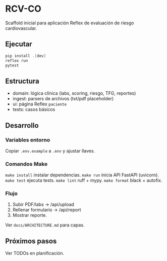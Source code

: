 # RCV-CO

Scaffold inicial para aplicación Reflex de evaluación de riesgo cardiovascular.

## Ejecutar

```powershell
pip install .[dev]
reflex run
pytest
```

## Estructura
- domain: lógica clínica (labs, scoring, riesgo, TFG, reportes)
- ingest: parsers de archivos (txt/pdf placeholder)
- ui: página Reflex `paciente`
- tests: casos básicos
 
 ## Desarrollo
 
 ### Variables entorno
 Copiar `.env.example` a `.env` y ajustar llaves.
 
 ### Comandos Make
 `make install` instalar dependencias.
 `make run` inicia API FastAPI (uvicorn).
 `make test` ejecuta tests.
 `make lint` ruff + mypy.
 `make format` black + autofix.
 
 ### Flujo
 1. Subir PDF/labs -> /api/upload
 2. Rellenar formulario -> /api/report
 3. Mostrar reporte.
 
 Ver `docs/ARCHITECTURE.md` para capas.

## Próximos pasos
Ver TODOs en planificación.
